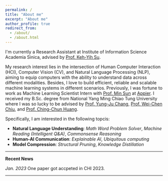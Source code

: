 ```yaml
---
permalink: /
title: "About me"
excerpt: "About me"
author_profile: true
redirect_from: 
  - /about/
  - /about.html
---
```


I'm currently a Research Assistant at Institute of Information Science Academia Sinica, advised by [Prof. Keh-Yih Su](https://homepage.iis.sinica.edu.tw/pages/kysu/index_en.html).

My research interest lies in the intersection of Human Computer Interaction (HCI), Computer Vision (CV), and Natural Language Processing (NLP), aiming to equip computers with the ability to understand data across different modalities. Besides, I love to build efficient, reliable and scalable machine learning systems in different scenarios. Previously, I was fortune to work as Machine Learning Scientist Intern with [Prof. Min Sun](https://aliensunmin.github.io/) at [Appier](https://www.appier.com/en/). I received my B.Sc. degree from National Yang Ming Chiao Tung University where I was so lucky to be advised by [Prof. Yung-Ju Chang](https://www.armuro.info/), [Prof. Wei-Chen Chiu](https://walonchiu.github.io/), and [Prof. Ching-Chun Huang](http://acm.cs.nctu.edu.tw/).

Specifically, I am interested in the following topcis:
- **Natural Language Understanding**: *Math Word Problem Solver*, *Machine Reading (Intelligent Q&A)*, *Commonsense Reasoning*
- **Human-AI Communication**: *Explainable AI*, *Ubiquitous computing*
- **Model Compression**: *Structural Pruning*, *Knowledge Distillation*

---
**Recent News**

*Jan. 2023* One paper got accpeted in CHI 2023.

---
